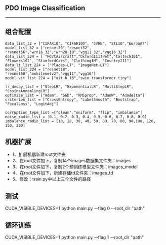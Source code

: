 ## PDO Image Classification
---


## 组合配置
```
data_list_32 = ["CIFAR10", "CIFAR100", "SVHN", "STL10","EuroSAT"]
model_list_32 = ["resnet20","resnet32", "resnet56","wrn16_32","wrn28_10","vgg11_32","vgg16_32"]
data_list_224 = [ "FGVCAircraft","OxfordIIITPet","Caltech101", "Flowers102", "StanfordCars", "Clothing1M", "Country211"]
data_lt_list_224 = ["Places-LT", "ImageNet-LT"]
model_list_224 = ["resnet18", "resnet50","mobilenetv2","vgg11","vgg16"]
model_vit_list_224 = ["vit_b_16","swin_transformer_tiny"]

lr_decay_list = ["StepLR", "ExponentialLR", "MultiStepLR", "CosineAnnealingLR"]
optimize_list = ["Adam", "SGD", "RMSprop", "AdamW", "Adadelta"] 
criterion_list = ["CrossEntropy", "LabelSmooth", "Bootstrap", "FocalLoss", "LogitAdj"]

corruption_type_list =["clean","uniform", "flip", "imbalance"]
noise_radio_list = [0.1, 0.2, 0.3, 0.4, 0.5, 0.6, 0.7, 0.8, 0.9]
imbalance_radio_list = [10, 20, 30, 40, 50, 60, 70, 80, 90,100, 120, 150, 200]
```


## 机器扩展

+ 1、扩展机器新建root文件夹
+ 2、在root文件加下，复制14个images数据集文件夹：images
+ 3、在root文件加下，复制2个预训练模型文件夹：images_model
+ 4、在root文件加下，新建存储td文件夹：images_td
+ 5、修改：train.py中以上三个文件的路径


## 测试

CUDA_VISIBLE_DEVICES=1 python main.py --flag 0 --root_dir "path"

## 循环训练

CUDA_VISIBLE_DEVICES=1 python main.py --flag 1 --root_dir "path"


